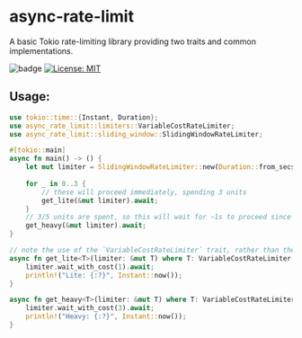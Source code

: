 # async-rate-limit
A basic Tokio rate-limiting library providing two traits and common implementations.

![badge](https://github.com/Brendan-Blanchard/async-rate-limit/actions/workflows/main.yml/badge.svg) [![License: MIT](https://img.shields.io/badge/License-MIT-yellow.svg)](https://opensource.org/licenses/MIT)

## Usage:
```rust
use tokio::time::{Instant, Duration};
use async_rate_limit::limiters::VariableCostRateLimiter;
use async_rate_limit::sliding_window::SlidingWindowRateLimiter;

#[tokio::main]
async fn main() -> () {
    let mut limiter = SlidingWindowRateLimiter::new(Duration::from_secs(1), 5);
    
    for _ in 0..3 {
        // these will proceed immediately, spending 3 units
        get_lite(&mut limiter).await;
    }
    // 3/5 units are spent, so this will wait for ~1s to proceed since it costs another 3
    get_heavy(&mut limiter).await;
}

// note the use of the `VariableCostRateLimiter` trait, rather than the direct type
async fn get_lite<T>(limiter: &mut T) where T: VariableCostRateLimiter {
    limiter.wait_with_cost(1).await;
    println!("Lite: {:?}", Instant::now());
}

async fn get_heavy<T>(limiter: &mut T) where T: VariableCostRateLimiter {
    limiter.wait_with_cost(3).await;
    println!("Heavy: {:?}", Instant::now());
}
```
